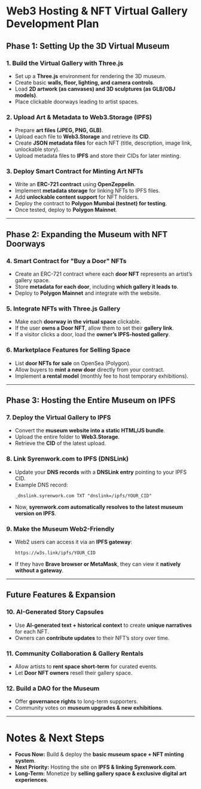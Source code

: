 # Web3 Hosting & NFT Virtual Gallery Development Plan  

## **Phase 1: Setting Up the 3D Virtual Museum**  
### **1. Build the Virtual Gallery with Three.js**  
- Set up a **Three.js** environment for rendering the 3D museum.  
- Create basic **walls, floor, lighting, and camera controls**.  
- Load **2D artwork (as canvases) and 3D sculptures (as GLB/OBJ models)**.  
- Place clickable doorways leading to artist spaces.  

### **2. Upload Art & Metadata to Web3.Storage (IPFS)**  
- Prepare **art files (JPEG, PNG, GLB)**.  
- Upload each file to **Web3.Storage** and retrieve its **CID**.  
- Create **JSON metadata files** for each NFT (title, description, image link, unlockable story).  
- Upload metadata files to **IPFS** and store their CIDs for later minting.  

### **3. Deploy Smart Contract for Minting Art NFTs**  
- Write an **ERC-721 contract** using **OpenZeppelin**.  
- Implement **metadata storage** for linking NFTs to IPFS files.  
- Add **unlockable content support** for NFT holders.  
- Deploy the contract to **Polygon Mumbai (testnet) for testing**.  
- Once tested, deploy to **Polygon Mainnet**.  

---  

## **Phase 2: Expanding the Museum with NFT Doorways**  
### **4. Smart Contract for "Buy a Door" NFTs**  
- Create an ERC-721 contract where each **door NFT** represents an artist’s gallery space.  
- Store **metadata for each door**, including **which gallery it leads to**.  
- Deploy to **Polygon Mainnet** and integrate with the website.  

### **5. Integrate NFTs with Three.js Gallery**  
- Make each **doorway in the virtual space** clickable.  
- If the user **owns a Door NFT**, allow them to set their **gallery link**.  
- If a visitor clicks a door, load the **owner’s IPFS-hosted gallery**.  

### **6. Marketplace Features for Selling Space**  
- List **door NFTs for sale** on OpenSea (Polygon).  
- Allow buyers to **mint a new door** directly from your contract.  
- Implement **a rental model** (monthly fee to host temporary exhibitions).  

---  

## **Phase 3: Hosting the Entire Museum on IPFS**  
### **7. Deploy the Virtual Gallery to IPFS**  
- Convert the **museum website into a static HTML/JS bundle**.  
- Upload the entire folder to **Web3.Storage**.  
- Retrieve the **CID** of the latest upload.  

### **8. Link Syrenwork.com to IPFS (DNSLink)**  
- Update your **DNS records** with a **DNSLink entry** pointing to your IPFS CID.  
- Example DNS record:  
  ```  
  _dnslink.syrenwork.com TXT "dnslink=/ipfs/YOUR_CID"  
  ```  
- Now, **syrenwork.com automatically resolves to the latest museum version on IPFS**.  

### **9. Make the Museum Web2-Friendly**  
- Web2 users can access it via an **IPFS gateway**:  
  ```  
  https://w3s.link/ipfs/YOUR_CID  
  ```  
- If they have **Brave browser or MetaMask**, they can view it **natively without a gateway**.  

---  

## **Future Features & Expansion**  
### **10. AI-Generated Story Capsules**  
- Use **AI-generated text + historical context** to create **unique narratives** for each NFT.  
- Owners can **contribute updates** to their NFT’s story over time.  

### **11. Community Collaboration & Gallery Rentals**  
- Allow artists to **rent space short-term** for curated events.  
- Let **Door NFT owners** resell their gallery space.  

### **12. Build a DAO for the Museum**  
- Offer **governance rights** to long-term supporters.  
- Community votes on **museum upgrades & new exhibitions**.  

---  

# **Notes & Next Steps**  
- **Focus Now:** Build & deploy the **basic museum space + NFT minting system**.  
- **Next Priority:** Hosting the site on **IPFS & linking Syrenwork.com**.  
- **Long-Term:** Monetize by **selling gallery space & exclusive digital art experiences**.  
